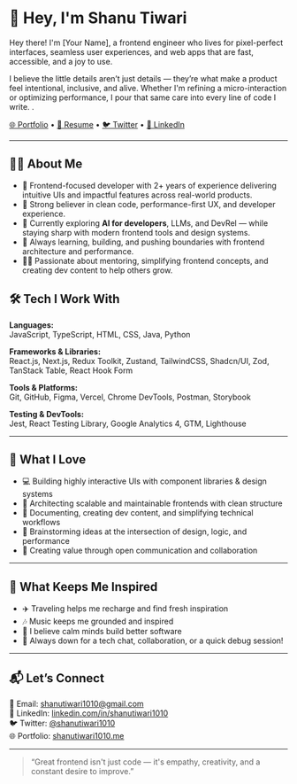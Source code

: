# 👋 Hey, I'm Shanu Tiwari

Hey there! I'm [Your Name], a frontend engineer who lives for pixel-perfect interfaces, seamless user experiences, and web apps that are fast, accessible, and a joy to use.

I believe the little details aren’t just details — they’re what make a product feel intentional, inclusive, and alive. Whether I'm refining a micro-interaction or optimizing performance, I pour that same care into every line of code I write. .

[🌐 Portfolio](https://shanutiwari1010.me) • [📄 Resume](https://shanutiwari1010.me/resume) • [🐦 Twitter](https://twitter.com/shanutiwari1010) • [💼 LinkedIn](https://linkedin.com/in/shanutiwari1010)

---

## 👨‍💻 About Me

- 🎯 Frontend-focused developer with 2+ years of experience delivering intuitive UIs and impactful features across real-world products.
- 🧠 Strong believer in clean code, performance-first UX, and developer experience.
- 🚀 Currently exploring **AI for developers**, LLMs, and DevRel — while staying sharp with modern frontend tools and design systems.
- 🌱 Always learning, building, and pushing boundaries with frontend architecture and performance.
- 🧑‍🏫 Passionate about mentoring, simplifying frontend concepts, and creating dev content to help others grow.


## 🛠 Tech I Work With

**Languages:**  
JavaScript, TypeScript, HTML, CSS, Java, Python

**Frameworks & Libraries:**  
React.js, Next.js, Redux Toolkit, Zustand, TailwindCSS, Shadcn/UI, Zod, TanStack Table, React Hook Form

**Tools & Platforms:**  
Git, GitHub, Figma, Vercel, Chrome DevTools, Postman, Storybook

**Testing & DevTools:**  
Jest, React Testing Library, Google Analytics 4, GTM, Lighthouse

---

## 🧠 What I Love

- 💻 Building highly interactive UIs with component libraries & design systems  
- 🧩 Architecting scalable and maintainable frontends with clean structure  
- 🎥 Documenting, creating dev content, and simplifying technical workflows  
- 🧠 Brainstorming ideas at the intersection of design, logic, and performance  
- 💬 Creating value through open communication and collaboration  

---

## 🌈 What Keeps Me Inspired

- ✈️ Traveling helps me recharge and find fresh inspiration  
- 🎶 Music keeps me grounded and inspired  
- 🧘 I believe calm minds build better software  
- 💬 Always down for a tech chat, collaboration, or a quick debug session!

---

## 📬 Let’s Connect

📧 Email: [shanutiwari1010@gmail.com](mailto:shanutiwari1010@gmail.com)  
💼 LinkedIn: [linkedin.com/in/shanutiwari1010](https://linkedin.com/in/shanutiwari1010)  
🐦 Twitter: [@shanutiwari1010](https://twitter.com/shanutiwari1010)  
🌐 Portfolio: [shanutiwari1010.me](https://shanutiwari1010.me)

---

> “Great frontend isn't just code — it's empathy, creativity, and a constant desire to improve.”
